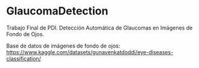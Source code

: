 # GlaucomaDetection
Trabajo Final de PDI. Detección Automática de Glaucomas en Imágenes de Fondo de Ojos.

Base de datos de imágenes de fondo de ojos: https://www.kaggle.com/datasets/gunavenkatdoddi/eye-diseases-classification/
